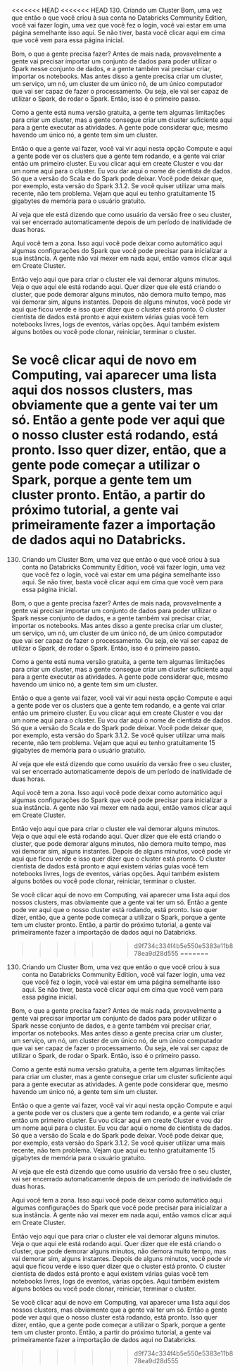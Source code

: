 <<<<<<< HEAD
<<<<<<< HEAD
130. Criando um Cluster
Bom, uma vez que então o que você criou à sua conta no Databricks Community Edition, você vai fazer login, uma vez que você fez o login, você vai estar em uma página semelhante isso aqui. Se não tiver, basta você clicar aqui em cima que você vem para essa página inicial.

Bom, o que a gente precisa fazer? Antes de mais nada, provavelmente a gente vai precisar importar um conjunto de dados para poder utilizar o Spark nesse conjunto de dados, e a gente também vai precisar criar, importar os notebooks.
Mas antes disso a gente precisa criar um cluster, um serviço, um nó, um cluster de um único nó, de um único computador que vai ser capaz de fazer o processamento. Ou seja, ele vai ser capaz de utilizar o Spark, de rodar o Spark.
Então, isso é o primeiro passo.

Como a gente está numa versão gratuita, a gente tem algumas limitações para criar um cluster, mas a gente consegue criar um cluster suficiente aqui para a gente executar as atividades. A gente pode considerar que, mesmo havendo um único nó, a gente tem sim um cluster.

Então o que a gente vai fazer, você vai vir aqui nesta opção Compute e aqui a gente pode ver os clusters que a gente tem rodando, e a gente vai criar então um primeiro cluster. Eu vou clicar aqui em create Cluster e vou dar um nome aqui para o cluster. Eu vou dar aqui o nome de cientista de dados.
Só que a versão do Scala e do Spark pode deixar. Você pode deixar que, por exemplo, esta versão do Spark 3.1.2. Se você quiser utilizar uma mais recente, não tem problema. Vejam que aqui eu tenho gratuitamente 15 gigabytes de memória para o usuário gratuito.

Aí veja que ele está dizendo que como usuário da versão free o seu cluster, vai ser encerrado automaticamente depois de um período de inatividade de duas horas.

Aqui você tem a zona. Isso aqui você pode deixar como automático aqui algumas configurações do Spark que você pode precisar para inicializar a sua instância. A gente não vai mexer em nada aqui, então vamos clicar aqui em Create Cluster.

Então vejo aqui que para criar o cluster ele vai demorar alguns minutos.
Veja o que aqui ele está rodando aqui. Quer dizer que ele está criando o cluster, que pode demorar alguns minutos, não demora muito tempo, mas vai demorar sim, alguns instantes.
Depois de alguns minutos, você pode vir aqui que ficou verde e isso quer dizer que o cluster está pronto. O cluster cientista de dados está pronto e aqui existem várias guias você tem notebooks livres, logs de eventos, várias opções. Aqui também existem alguns botões ou você pode clonar, reiniciar, terminar o cluster.

Se você clicar aqui de novo em Computing, vai aparecer uma lista aqui dos nossos clusters, mas obviamente que a gente vai ter um só. Então a gente pode ver aqui que o nosso cluster está rodando, está pronto.
Isso quer dizer, então, que a gente pode começar a utilizar o Spark, porque a gente tem um cluster pronto. Então, a partir do próximo tutorial, a gente vai primeiramente fazer a importação de dados aqui no Databricks.
=======
130. Criando um Cluster
Bom, uma vez que então o que você criou à sua conta no Databricks Community Edition, você vai fazer login, uma vez que você fez o login, você vai estar em uma página semelhante isso aqui. Se não tiver, basta você clicar aqui em cima que você vem para essa página inicial.

Bom, o que a gente precisa fazer? Antes de mais nada, provavelmente a gente vai precisar importar um conjunto de dados para poder utilizar o Spark nesse conjunto de dados, e a gente também vai precisar criar, importar os notebooks.
Mas antes disso a gente precisa criar um cluster, um serviço, um nó, um cluster de um único nó, de um único computador que vai ser capaz de fazer o processamento. Ou seja, ele vai ser capaz de utilizar o Spark, de rodar o Spark.
Então, isso é o primeiro passo.

Como a gente está numa versão gratuita, a gente tem algumas limitações para criar um cluster, mas a gente consegue criar um cluster suficiente aqui para a gente executar as atividades. A gente pode considerar que, mesmo havendo um único nó, a gente tem sim um cluster.

Então o que a gente vai fazer, você vai vir aqui nesta opção Compute e aqui a gente pode ver os clusters que a gente tem rodando, e a gente vai criar então um primeiro cluster. Eu vou clicar aqui em create Cluster e vou dar um nome aqui para o cluster. Eu vou dar aqui o nome de cientista de dados.
Só que a versão do Scala e do Spark pode deixar. Você pode deixar que, por exemplo, esta versão do Spark 3.1.2. Se você quiser utilizar uma mais recente, não tem problema. Vejam que aqui eu tenho gratuitamente 15 gigabytes de memória para o usuário gratuito.

Aí veja que ele está dizendo que como usuário da versão free o seu cluster, vai ser encerrado automaticamente depois de um período de inatividade de duas horas.

Aqui você tem a zona. Isso aqui você pode deixar como automático aqui algumas configurações do Spark que você pode precisar para inicializar a sua instância. A gente não vai mexer em nada aqui, então vamos clicar aqui em Create Cluster.

Então vejo aqui que para criar o cluster ele vai demorar alguns minutos.
Veja o que aqui ele está rodando aqui. Quer dizer que ele está criando o cluster, que pode demorar alguns minutos, não demora muito tempo, mas vai demorar sim, alguns instantes.
Depois de alguns minutos, você pode vir aqui que ficou verde e isso quer dizer que o cluster está pronto. O cluster cientista de dados está pronto e aqui existem várias guias você tem notebooks livres, logs de eventos, várias opções. Aqui também existem alguns botões ou você pode clonar, reiniciar, terminar o cluster.

Se você clicar aqui de novo em Computing, vai aparecer uma lista aqui dos nossos clusters, mas obviamente que a gente vai ter um só. Então a gente pode ver aqui que o nosso cluster está rodando, está pronto.
Isso quer dizer, então, que a gente pode começar a utilizar o Spark, porque a gente tem um cluster pronto. Então, a partir do próximo tutorial, a gente vai primeiramente fazer a importação de dados aqui no Databricks.
>>>>>>> d9f734c334f4b5e550e5383e11b878ea9d28d555
=======
130. Criando um Cluster
Bom, uma vez que então o que você criou à sua conta no Databricks Community Edition, você vai fazer login, uma vez que você fez o login, você vai estar em uma página semelhante isso aqui. Se não tiver, basta você clicar aqui em cima que você vem para essa página inicial.

Bom, o que a gente precisa fazer? Antes de mais nada, provavelmente a gente vai precisar importar um conjunto de dados para poder utilizar o Spark nesse conjunto de dados, e a gente também vai precisar criar, importar os notebooks.
Mas antes disso a gente precisa criar um cluster, um serviço, um nó, um cluster de um único nó, de um único computador que vai ser capaz de fazer o processamento. Ou seja, ele vai ser capaz de utilizar o Spark, de rodar o Spark.
Então, isso é o primeiro passo.

Como a gente está numa versão gratuita, a gente tem algumas limitações para criar um cluster, mas a gente consegue criar um cluster suficiente aqui para a gente executar as atividades. A gente pode considerar que, mesmo havendo um único nó, a gente tem sim um cluster.

Então o que a gente vai fazer, você vai vir aqui nesta opção Compute e aqui a gente pode ver os clusters que a gente tem rodando, e a gente vai criar então um primeiro cluster. Eu vou clicar aqui em create Cluster e vou dar um nome aqui para o cluster. Eu vou dar aqui o nome de cientista de dados.
Só que a versão do Scala e do Spark pode deixar. Você pode deixar que, por exemplo, esta versão do Spark 3.1.2. Se você quiser utilizar uma mais recente, não tem problema. Vejam que aqui eu tenho gratuitamente 15 gigabytes de memória para o usuário gratuito.

Aí veja que ele está dizendo que como usuário da versão free o seu cluster, vai ser encerrado automaticamente depois de um período de inatividade de duas horas.

Aqui você tem a zona. Isso aqui você pode deixar como automático aqui algumas configurações do Spark que você pode precisar para inicializar a sua instância. A gente não vai mexer em nada aqui, então vamos clicar aqui em Create Cluster.

Então vejo aqui que para criar o cluster ele vai demorar alguns minutos.
Veja o que aqui ele está rodando aqui. Quer dizer que ele está criando o cluster, que pode demorar alguns minutos, não demora muito tempo, mas vai demorar sim, alguns instantes.
Depois de alguns minutos, você pode vir aqui que ficou verde e isso quer dizer que o cluster está pronto. O cluster cientista de dados está pronto e aqui existem várias guias você tem notebooks livres, logs de eventos, várias opções. Aqui também existem alguns botões ou você pode clonar, reiniciar, terminar o cluster.

Se você clicar aqui de novo em Computing, vai aparecer uma lista aqui dos nossos clusters, mas obviamente que a gente vai ter um só. Então a gente pode ver aqui que o nosso cluster está rodando, está pronto.
Isso quer dizer, então, que a gente pode começar a utilizar o Spark, porque a gente tem um cluster pronto. Então, a partir do próximo tutorial, a gente vai primeiramente fazer a importação de dados aqui no Databricks.
>>>>>>> d9f734c334f4b5e550e5383e11b878ea9d28d555
